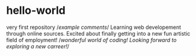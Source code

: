 # hello-world
very first repository
 /*example comments*/ Learning web developement through online sources. Excited about finally getting into a new fun artistic field of employment!
/*wonderful world of coding!  Looking forward to exploring a new carreer!*/

